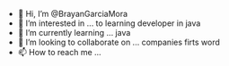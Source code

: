 - 👋 Hi, I’m @BrayanGarciaMora
- 👀 I’m interested in ... to learning developer in java
- 🌱 I’m currently learning ... java
- 💞️ I’m looking to collaborate on ... companies firts word
- 📫 How to reach me ...

<!---
BrayanGarciaMora/BrayanGarciaMora is a ✨ special ✨ repository because its `README.md` (this file) appears on your GitHub profile.
You can click the Preview link to take a look at your changes.
--->
